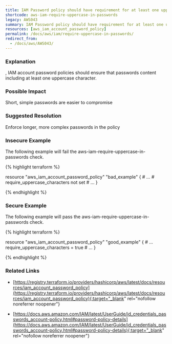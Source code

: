 ```yaml
---
title: IAM Password policy should have requirement for at least one uppercase character.
shortcode: aws-iam-require-uppercase-in-passwords
legacy: AWS043
summary: IAM Password policy should have requirement for at least one uppercase character. 
resources: [aws_iam_account_password_policy] 
permalink: /docs/aws/iam/require-uppercase-in-passwords/
redirect_from: 
  - /docs/aws/AWS043/
---
```


### Explanation

,
IAM account password policies should ensure that passwords content including at least one uppercase character.


### Possible Impact
Short, simple passwords are easier to compromise

### Suggested Resolution
Enforce longer, more complex passwords in the policy


### Insecure Example

The following example will fail the aws-iam-require-uppercase-in-passwords check.

{% highlight terraform %}

resource "aws_iam_account_password_policy" "bad_example" {
	# ...
	# require_uppercase_characters not set
	# ...
}

{% endhighlight %}



### Secure Example

The following example will pass the aws-iam-require-uppercase-in-passwords check.

{% highlight terraform %}

resource "aws_iam_account_password_policy" "good_example" {
	# ...
	require_uppercase_characters = true
	# ...
}

{% endhighlight %}



### Related Links


- [https://registry.terraform.io/providers/hashicorp/aws/latest/docs/resources/iam_account_password_policy](https://registry.terraform.io/providers/hashicorp/aws/latest/docs/resources/iam_account_password_policy){:target="_blank" rel="nofollow noreferrer noopener"}

- [https://docs.aws.amazon.com/IAM/latest/UserGuide/id_credentials_passwords_account-policy.html#password-policy-details](https://docs.aws.amazon.com/IAM/latest/UserGuide/id_credentials_passwords_account-policy.html#password-policy-details){:target="_blank" rel="nofollow noreferrer noopener"}


